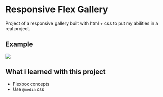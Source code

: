 # Responsive Flex Gallery

Project of a responsive gallery built with html + css to put my abilities in a real project.

## Example
![](https://media.giphy.com/media/nNPUHb7Udu3sohIi1w/giphy-downsized.gif)


## What i learned with this project
- Flexbox concepts
- Use ``@media`` css
